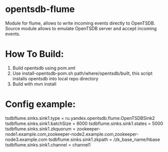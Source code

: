 opentsdb-flume
=======

Module for flume, allows to write incoming events
directly to OpenTSDB. Source module allows to 
emulate OpenTSDB server and accept incoming events.

How To Build:
============

1. Build opentsdb using pom.xml
2. Use install-opentsdb-pom.sh path/where/opentsdb/built, this script installs
opentsdb into local repo directory
3. Build with mvn install

Config example:
============
tsdbflume.sinks.sink1.type = ru.yandex.opentsdb.flume.OpenTSDBSink2
tsdbflume.sinks.sink1.batchSize = 6000
tsdbflume.sinks.sink1.states = 5000
tsdbflume.sinks.sink1.zkquorum = zookeeper-node1.example.com,zookeeper-node2.example.com,zookeeper-node3.example.com
tsdbflume.sinks.sink1.zkpath = /zk_base_name/hbase
tsdbflume.sinks.sink1.channel = channel1
